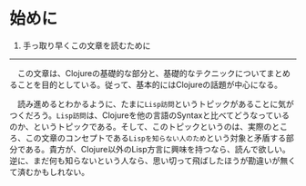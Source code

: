 始めに
======

1. 手っ取り早くこの文章を読むために
----------------------------------

　この文章は、Clojureの基礎的な部分と、基礎的なテクニックについてまとめることを目的としている。従って、基本的にはClojureの話題が中心になる。

　読み進めるとわかるように、たまに`Lisp訪問`というトピックがあることに気がつくだろう。`Lisp訪問`は、Clojureを他の言語のSyntaxと比べてどうなっているのか、というトピックである。そして、このトピックというのは、実際のところ、この文章のコンセプトである`Lispを知らない人のため`という対象と矛盾する部分である。貴方が、Clojure以外のLisp方言に興味を持つなら、読んで欲しい。逆に、まだ何も知らないという人なら、思い切って飛ばしたほうが勘違いが無くて済むかもしれない。